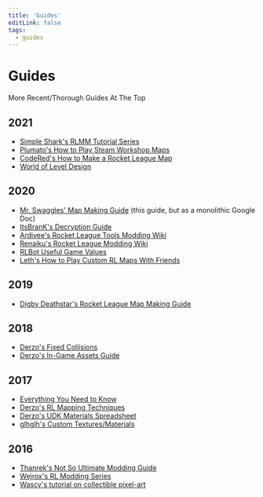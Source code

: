 ```yaml
---
title: 'Guides'
editLink: false
tags:
  - guides
---
```

# Guides

More Recent/Thorough Guides At The Top

## 2021

* [Simple Shark's RLMM Tutorial Series](https://www.youtube.com/playlist?list=PLIomqmQFYkVTl2FI2YBGzGuUZWSvZnS9d)
* [Plumato's How to Play Steam Workshop Maps](https://youtu.be/wO_ApfzdLSM)
* [CodeRed's How to Make a Rocket League Map](https://www.youtube.com/watch?v=3RODPYNN1u8)
* [World of Level Design](https://www.worldofleveldesign.com/categories/cat-udk.php)

## 2020

* [Mr. Swaggles' Map Making Guide](https://docs.google.com/document/d/166A68CLxWk0LxMZ4B9vsuBmIgbphLIMbRB0BCn3ezsc/) (this guide, but as a monolithic Google Doc)
* [ItsBranK's Decryption Guide](https://docs.google.com/document/d/1-o-7AojY1j4_5i0gj5LmI6hDhJL9VZg0IW40KL7objQ/edit)
* [Ardivee's Rocket League Tools Modding Wiki](https://rocketleaguemoddingwiki.github.io/index.html)
* [Renaiku's Rocket League Modding Wiki](https://rocketleaguemoddingwiki.github.io/index.html)
* [RLBot Useful Game Values](https://github.com/RLBot/RLBot/wiki/Useful-Game-Values)
* [Leth's How to Play Custom RL Maps With Friends](https://www.youtube.com/watch?v=vfIIa2cUZSE)

## 2019

* [Digby Deathstar's Rocket League Map Making Guide](https://docs.google.com/document/d/1GsceaNZ53dSoBcnk3gILdp3wMCNli_nOi4TI0SkcnCQ/)

## 2018

* [Derzo's Fixed Collisions](https://www.reddit.com/r/RocketLeagueMods/comments/6vs9gw/collisions_on_custom_maps_are_finally_fixed_the/)
* [Derzo's In-Game Assets Guide](https://www.reddit.com/r/RocketLeagueMods/comments/6uc8lp/how_to_access_any_ingame_asset_for_mapping_rl/)

## 2017

* [Everything You Need to Know](https://www.reddit.com/r/RocketLeagueMods/comments/4wzunj/everything_you_need_to_know_about_rocket_league/)
* [Derzo's RL Mapping Techniques](https://docs.google.com/document/d/1g4wagWHXDp2n-fJ6_DrnlRG8XaZ6VLJAZ3zgDykga1Q/)
* [Derzo's UDK Materials Spreadsheet](https://docs.google.com/spreadsheets/d/1KLs5r_sUn3W6rLrw_xQJbEK-LOmxCiBRfo9_XI79Kng/edit#gid=0)
* [glhglh's Custom Textures/Materials](https://www.reddit.com/r/RocketLeagueMods/comments/5olhh2/advanced_map_making_custom_texturesmaterials/)

## 2016

* [Thanrek's Not So Ultimate Modding Guide](https://docs.google.com/document/d/1rZU_kDCLdgioF9jeuYipJ14-KulxLqOEXpZY8KPiuSQ/pub)
* [Wejrox's RL Modding Series](https://www.youtube.com/watch?v=U8dx2IZNvZc&index=1&list=PLvhilV-QKVLQVtH_sxbcfQ-Mct-GBBVb9)
* [Wascy's tutorial on collectible pixel-art](https://www.youtube.com/watch?v=lg_MHpDOB3U)
